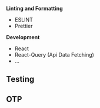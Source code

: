 **Linting and Formatting**
- ESLINT
- Prettier

**Development**
- React
- React-Query (Api Data Fetching)
- ...

**Testing**
- 

**OTP**
- 